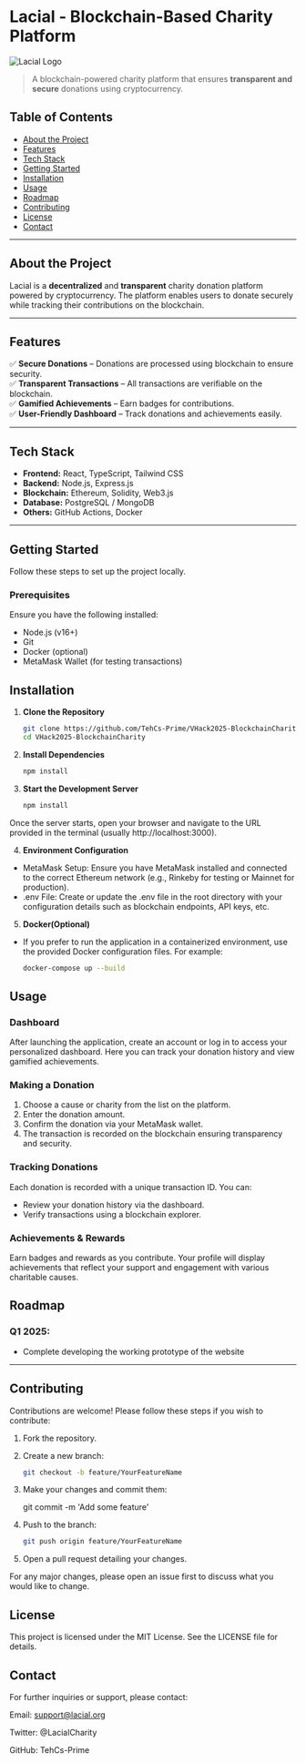 # **Lacial - Blockchain-Based Charity Platform**  

![Lacial Logo]((https://github.com/TehCs-Prime/VHack2025-BlockchainCharity/blob/main/public/assets/Logo.png))  

> A blockchain-powered charity platform that ensures **transparent and secure** donations using cryptocurrency.

## **Table of Contents**  
- [About the Project](#about-the-project)  
- [Features](#features)  
- [Tech Stack](#tech-stack)  
- [Getting Started](#getting-started)  
- [Installation](#installation)  
- [Usage](#usage)  
- [Roadmap](#roadmap)  
- [Contributing](#contributing)  
- [License](#license)  
- [Contact](#contact)  

---

## **About the Project**  
Lacial is a **decentralized** and **transparent** charity donation platform powered by cryptocurrency. The platform enables users to donate securely while tracking their contributions on the blockchain.

---

## **Features**  
✅ **Secure Donations** – Donations are processed using blockchain to ensure security.  
✅ **Transparent Transactions** – All transactions are verifiable on the blockchain.  
✅ **Gamified Achievements** – Earn badges for contributions.  
✅ **User-Friendly Dashboard** – Track donations and achievements easily.  

---

## **Tech Stack**  
- **Frontend:** React, TypeScript, Tailwind CSS  
- **Backend:** Node.js, Express.js  
- **Blockchain:** Ethereum, Solidity, Web3.js  
- **Database:** PostgreSQL / MongoDB  
- **Others:** GitHub Actions, Docker  

---

## **Getting Started**  
Follow these steps to set up the project locally.

### **Prerequisites**  
Ensure you have the following installed:  
- Node.js (v16+)  
- Git  
- Docker (optional)  
- MetaMask Wallet (for testing transactions)  

## **Installation**  
1. **Clone the Repository**  
   ```bash
   git clone https://github.com/TehCs-Prime/VHack2025-BlockchainCharity.git
   cd VHack2025-BlockchainCharity

2. **Install Dependencies**  
   ```bash
   npm install

3. **Start the Development Server**  
   ```bash
   npm install
Once the server starts, open your browser and navigate to the URL provided in the terminal (usually http://localhost:3000).

4. **Environment Configuration**  
- MetaMask Setup: Ensure you have MetaMask installed and connected to the correct Ethereum network (e.g., Rinkeby for testing or Mainnet for production).
- .env File: Create or update the .env file in the root directory with your configuration details such as blockchain endpoints, API keys, etc.

5. **Docker(Optional)**
- If you prefer to run the application in a containerized environment, use the provided Docker configuration files. For example:
  ```bash
  docker-compose up --build

## **Usage**

### **Dashboard**
After launching the application, create an account or log in to access your personalized dashboard. Here you can track your donation history and view gamified achievements.

### **Making a Donation**
1. Choose a cause or charity from the list on the platform.
2. Enter the donation amount.
3. Confirm the donation via your MetaMask wallet.
4. The transaction is recorded on the blockchain ensuring transparency and security.

### **Tracking Donations**
Each donation is recorded with a unique transaction ID. You can:
- Review your donation history via the dashboard.
- Verify transactions using a blockchain explorer.

### **Achievements & Rewards**
Earn badges and rewards as you contribute. Your profile will display achievements that reflect your support and engagement with various charitable causes.


## Roadmap

### **Q1 2025:**
- Complete developing the working prototype of the website

---

## Contributing

Contributions are welcome! Please follow these steps if you wish to contribute:

1. Fork the repository.
2. Create a new branch:
   ```bash
   git checkout -b feature/YourFeatureName

3. Make your changes and commit them:

   git commit -m 'Add some feature'

4. Push to the branch:
   ```bash
   git push origin feature/YourFeatureName
   
5. Open a pull request detailing your changes.

For any major changes, please open an issue first to discuss what you would like to change.

## License
This project is licensed under the MIT License. See the LICENSE file for details.

## Contact
For further inquiries or support, please contact:

Email: support@lacial.org

Twitter: @LacialCharity

GitHub: TehCs-Prime


